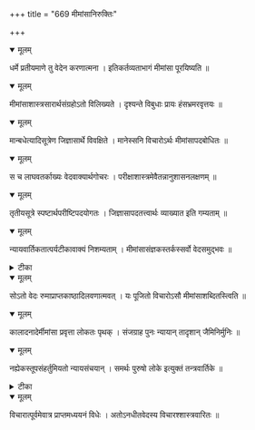 +++
title = "669 मीमांसानिरुक्तिः"

+++


<details open><summary>मूलम्</summary>

धर्मे प्रतीयमाणे तु वेदेन करणात्मना । इतिकर्तव्यताभागं मीमांसा पूरयिष्यति ॥
</details>



<details open><summary>मूलम्</summary>

मीमांसाशास्त्रसारार्थसंग्रहोऽतो विलिख्यते । दृश्यन्ते विबुधाः प्रायः हंसभ्रमरवृत्तयः ॥
</details>



<details open><summary>मूलम्</summary>

मान्बधेत्यादिसूत्रेण जिज्ञासार्थे विवक्षिते । मानेस्सनि विचारोऽर्थः मीमांसापदबोधितः ॥
</details>



<details open><summary>मूलम्</summary>

स च लाघवतर्काख्यः वेदवाक्यार्थगोचरः । परीक्षाशास्त्रमेवैतन्नानुशासनलक्षणम् ॥
</details>



<details open><summary>मूलम्</summary>

तृतीयसूत्रे स्पष्टार्थपरीष्टिपदयोगतः । जिज्ञासापदतत्त्वार्थः व्याख्यात इति गम्यताम् ॥
</details>



<details open><summary>मूलम्</summary>

न्यायवार्तिकतात्पर्यटीकावाक्यं निशम्यताम् । मीमांसासंज्ञकस्तर्कस्सर्वो वेदसमुद्भवः ॥
</details>



<details><summary>टीका</summary>

न्या. ता.[42]
</details>



<details open><summary>मूलम्</summary>

सोऽतो वेदः रुमाप्राप्तकाष्ठादिलवणात्मवत् । यः पूजितो विचारोऽसौ मीमांसाशब्दितस्त्विति ॥
</details>



<details open><summary>मूलम्</summary>

कालादनादेर्मीमांसा प्रवृत्ता लोकतः पृथक् । संजग्राह पुनः न्यायान् तादृशान् जैमिनिर्मुनिः ॥
</details>



<details open><summary>मूलम्</summary>

नह्येकस्तूपसंहर्तुमियतो न्यायसंचयान् । समर्थः पुरुषो लोके इत्युक्तं तन्त्रवार्तिके ॥
</details>



<details><summary>टीका</summary>

तन्त्र.[80]
</details>



<details open><summary>मूलम्</summary>

विचारात्पूर्वमेवात्र प्राप्तमध्ययनं विधेः । अतोऽनधीतवेदस्य विचारश्शास्त्रवारितः ॥
</details>


